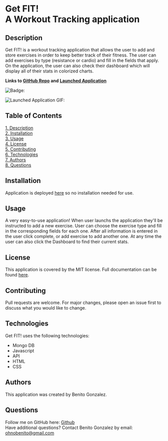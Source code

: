 # Get FIT! <br> A Workout Tracking application

## Description
Get FIT! is a workout tracking application that allows the user to add and store exercises in order to keep better track of their fitness. The user can add exercises by type (resistance or cardio) and fill in the fields that apply. On the application, the user can also check their dashboard which will display all of their stats in colorized charts.

**Links to [GitHub Repo](https://github.com/ohnobenito/workoutTracker) and [Launched Application](https://salty-tundra-49978.herokuapp.com/)**

![Badge:](https://img.shields.io/badge/License-mit-brightgreen)

![**Launched Application GIF:**](/public/img/demo.gif)


## Table of Contents
[1. Description](#Description)<br>
[2. Installation](#Installation)<br>
[3. Usage](#Usage)<br>
[4. License](License)<br>
[5. Contributing](#Contributing)<br>
[6. Technologies](#Technologies)<br>
[7. Authors](#Authors)<br>
[8. Questions](#Questions)<br>

  
## Installation 
Application is deployed [here](https://salty-tundra-49978.herokuapp.com/) so no installation needed for use. 

## Usage 
A very easy-to-use application! When user launchs the application they'll be instructed to add a new exercise. User can choose the exercise type and fill in the corresponding fields for each one. After all information is entered in the user click complete, or add exercise to add another one. At any time the user can also click the Dashboard to find their current stats.

## License
This application is covered by the MIT license. Full documentation can be found [here](https://choosealicense.com/licenses/mit).

## Contributing
Pull requests are welcome. For major changes, please open an issue first to discuss what you would like to change.

## Technologies
Get FIT! uses the following technologies:
+ Mongo DB
+ Javascript
+ API
+ HTML
+ CSS

## Authors
This application was created by Benito Gonzalez.

## Questions
Follow me on GitHub here: [Github](https://www.github.com/Ohnobenito)<br>
Have additional questions? Contact Benito Gonzalez by email: ohnobenito@gmail.com
